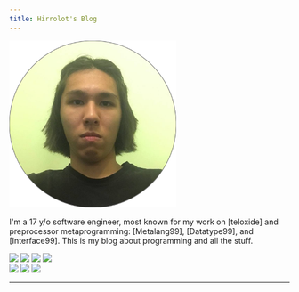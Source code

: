 ```yaml
---
title: Hirrolot's Blog
---
```


<div class="me">
<img class="selfie" src="myself.png" width=300px />
<p class="about-me">I'm a 17 y/o software engineer, most known for my work on [teloxide] and preprocessor metaprogramming: [Metalang99], [Datatype99], and [Interface99]. This is my blog about programming and all the stuff.</p>
<p class="badges">
<a href="https://github.com/Hirrolot"><img src="https://img.shields.io/badge/GitHub-100000?style=for-the-badge&logo=github&logoColor=white" /></a>
<a href="https://patreon.com/hirrolot"><img src="https://img.shields.io/badge/Patreon-F96854?style=for-the-badge&logo=patreon&logoColor=white" /></a>
<a href="https://twitter.com/hirrolot"><img src="https://img.shields.io/badge/Twitter-1DA1F2?style=for-the-badge&logo=twitter&logoColor=white" /></a>
<a href="https://www.reddit.com/user/Hirrolot/"><img src="https://img.shields.io/badge/Reddit-FF4500?style=for-the-badge&logo=reddit&logoColor=white" /></a>
<br>
<a href="https://t.me/hirrolot"><img src="https://img.shields.io/badge/Telegram-2CA5E0?style=for-the-badge&logo=telegram&logoColor=white" /></a>
<a href="https://hirrolot.github.io/rss.xml"><img src="https://img.shields.io/badge/RSS-FFA500?style=for-the-badge&logo=rss&logoColor=white" /></a>
<a href="mailto:hirrolot@gmail.com"><img src="https://img.shields.io/badge/Gmail-D14836?style=for-the-badge&logo=gmail&logoColor=white" /></a>
</p>
</div>
<hr>

[teloxide]: https://github.com/teloxide/teloxide
[Metalang99]: https://github.com/Hirrolot/metalang99
[Datatype99]: https://github.com/Hirrolot/datatype99
[Interface99]: https://github.com/Hirrolot/interface99

